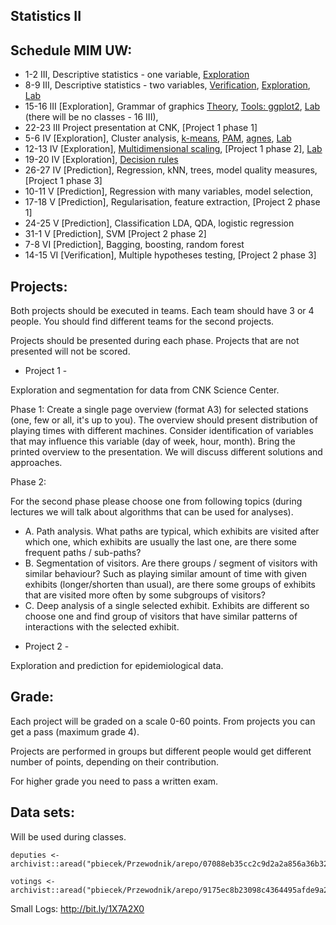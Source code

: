 Statistics II
-------------

Schedule MIM UW:
----------------

* 1-2 III,  Descriptive statistics - one variable, [Exploration](http://bit.ly/1RCz5EE) 
* 8-9 III,  Descriptive statistics - two variables, [Verification](https://pbiecek.gitbooks.io/przewodnik/content/Analiza/jak_badac_zaleznosci_pomiedzy_para_zmiennych.html), [Exploration](https://pbiecek.gitbooks.io/przewodnik/content/Analiza/jak_badac_rozklad_dwoch_zmiennych.html), [Lab](https://github.com/pbiecek/StatystykaII/blob/master/MIMUW_2016/materialy/lab2.R)
* 15-16 III [Exploration], Grammar of graphics [Theory](https://github.com/pbiecek/StatystykaII/blob/master/MIMUW_2016/materialy/grammarOfGraphics.pdf), [Tools: ggplot2](https://pbiecek.gitbooks.io/przewodnik/content/Wizualizacja/jak_tworzyc_wykresy_ggplot2.html), [Lab](https://github.com/pbiecek/StatystykaII/blob/master/MIMUW_2016/materialy/lab3.R) (there will be no classes - 16 III),
* 22-23 III Project presentation at CNK, [Project 1 phase 1]
* 5-6 IV    [Exploration], Cluster analysis, [k-means](https://pbiecek.gitbooks.io/przewodnik/content/Analiza/beznadzoru/kmeans.html), [PAM](https://pbiecek.gitbooks.io/przewodnik/content/Analiza/beznadzoru/pam.html), [agnes](https://pbiecek.gitbooks.io/przewodnik/content/Analiza/beznadzoru/agnes.html),  [Lab](https://github.com/pbiecek/StatystykaII/blob/master/MIMUW_2016/materialy/lab4.R)
* 12-13 IV  [Exploration], [Multidimensional scaling](https://pbiecek.gitbooks.io/przewodnik/content/Analiza/beznadzoru/mds.html), [Project 1 phase 2],   [Lab](https://github.com/pbiecek/StatystykaII/blob/master/MIMUW_2016/materialy/lab5.Rmd)
* 19-20 IV  [Exploration], [Decision rules](https://pbiecek.gitbooks.io/przewodnik/content/Analiza/beznadzoru/rules.html)
* 26-27 IV  [Prediction], Regression, kNN, trees, model quality measures, [Project 1 phase 3]
* 10-11 V   [Prediction], Regression with many variables, model selection,
* 17-18 V   [Prediction], Regularisation, feature extraction, [Project 2 phase 1]
* 24-25 V   [Prediction], Classification LDA, QDA, logistic regression
* 31-1 V    [Prediction], SVM [Project 2 phase 2]
* 7-8 VI    [Prediction], Bagging, boosting, random forest 
* 14-15 VI  [Verification], Multiple hypotheses testing, [Project 2 phase 3]

Projects:
---------

Both projects should be executed in teams. Each team should have 3 or 4 people. You should find different teams for the second projects. 

Projects should be presented during each phase. Projects that are not presented will not be scored.

* Project 1 - 

Exploration and segmentation for data from CNK Science Center.

Phase 1: 
Create a single page overview (format A3) for selected stations (one, few or all, it's up to you).
The overview should present distribution of playing times with different machines. 
Consider identification of variables that may influence this variable (day of week, hour, month).
Bring the printed overview to the presentation. We will discuss different solutions and approaches.

Phase 2: 

For the second phase please choose one from following topics (during lectures we will talk about algorithms that can be used for analyses). 

 + A. Path analysis. What paths are typical, which exhibits are visited after which one, which exhibits are usually the last one, are there some frequent paths / sub-paths?
 + B. Segmentation of visitors. Are there groups / segment of visitors with similar behaviour? Such as playing similar amount of time with given exhibits (longer/shorten than usual), are there some groups of exhibits that are visited more often by some subgroups of visitors?
 + C. Deep analysis of a single selected exhibit. Exhibits are different so choose one and find group of visitors that have similar patterns of interactions with the selected exhibit. 
 




* Project 2 - 

Exploration and prediction for epidemiological data.

Grade:
------

Each project will be graded on a scale 0-60 points.
From projects you can get a pass (maximum grade 4).

Projects are performed in groups but different people would get different number of points, depending on their contribution.

For higher grade you need to pass a written exam.


Data sets:
----------

Will be used during classes.

```
deputies <- archivist::aread("pbiecek/Przewodnik/arepo/07088eb35cc2c9d2a2a856a36b3253ad")

votings <- archivist::aread("pbiecek/Przewodnik/arepo/9175ec8b23098c4364495afde9a2cc17")
```

Small Logs: http://bit.ly/1X7A2X0
